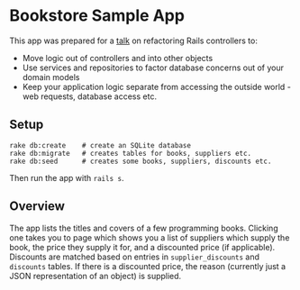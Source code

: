# Bookstore Sample App

This app was prepared for a [talk](https://github.com/rails-oceania/roro/files/989921/rails-repositories-talk.pdf) on refactoring Rails controllers to:

  * Move logic out of controllers and into other objects
  * Use services and repositories to factor database concerns out of your domain models
  * Keep your application logic separate from accessing the outside world - web requests, database access etc.

## Setup

```
rake db:create    # create an SQLite database
rake db:migrate   # creates tables for books, suppliers etc.
rake db:seed      # creates some books, suppliers, discounts etc.
```

Then run the app with `rails s`.

## Overview

The app lists the titles and covers of a few programming books. Clicking one takes you to page which shows you a list of suppliers which supply the book, the price they supply it for, and a discounted price (if applicable). Discounts are matched based on entries in `supplier_discounts` and `discounts` tables. If there is a discounted price, the reason (currently just a JSON representation of an object) is supplied.
